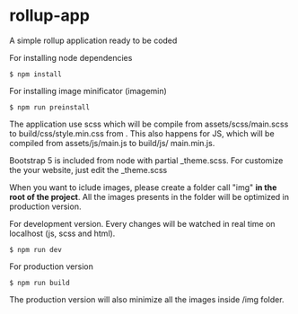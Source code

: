 # rollup-app
A simple rollup application ready to be coded

For installing node dependencies

```
$ npm install

```
For installing image minificator (imagemin)

```
$ npm run preinstall

```


The application use scss which will be compile from assets/scss/main.scss to build/css/style.min.css from . This also happens for JS, which will be compiled from assets/js/main.js to build/js/ main.min.js.

Bootstrap 5 is included from node with partial _theme.scss. For customize the your website, just edit the _theme.scss

When you want to iclude images, please create a folder call "img" <b>in the root of the project</b>. All the images presents in the folder will be optimized in production version.

For development version. Every changes will be watched in real time on localhost (js, scss and html).

```
$ npm run dev

```
For production version

```
$ npm run build

```
The production version will also minimize all the images inside /img folder.

